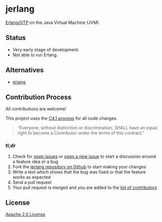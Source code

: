 # jerlang

[Erlang/OTP](https://github.com/erlang/otp) on the Java Virtual Machine (JVM)

## Status

* Very early stage of development.
* Not able to run Erlang.

## Alternatives

* [erjang](https://github.com/trifork/erjang)

## Contribution Process

All contributions are welcome!

This project uses the [C4.1 process](http://rfc.zeromq.org/spec:22) for all code changes.

> "Everyone, without distinction or discrimination, SHALL have an equal right to become a Contributor under the
terms of this contract."

### tl;dr

1. Check for [open issues](https://github.com/jerlang/jerlang/issues) or [open a new issue](https://github.com/jerlang/jerlang/issues/new) to start a discussion around a feature idea or a bug
2. Fork the [jerlang repository on Github](https://github.com/jerlang/jerlanga) to start making your changes
3. Write a test which shows that the bug was fixed or that the feature works as expected
4. Send a pull request
5. Your pull request is merged and you are added to the [list of contributors](https://github.com/jerlang/jerlang/graphs/contributors)

## License

[Apache 2.0 License](LICENSE)
